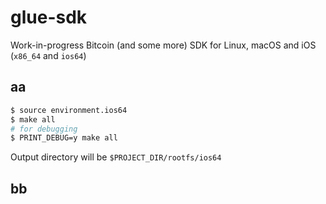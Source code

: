 # glue-sdk
Work-in-progress Bitcoin (and some more) SDK for Linux, macOS and iOS (`x86_64` and `ios64`)

## aa
```sh
$ source environment.ios64
$ make all
# for debugging
$ PRINT_DEBUG=y make all
```
Output directory will be `$PROJECT_DIR/rootfs/ios64`

## bb
